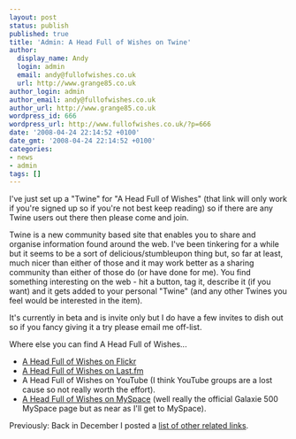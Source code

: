 ```yaml
---
layout: post
status: publish
published: true
title: 'Admin: A Head Full of Wishes on Twine'
author:
  display_name: Andy
  login: admin
  email: andy@fullofwishes.co.uk
  url: http://www.grange85.co.uk
author_login: admin
author_email: andy@fullofwishes.co.uk
author_url: http://www.grange85.co.uk
wordpress_id: 666
wordpress_url: http://www.fullofwishes.co.uk/?p=666
date: '2008-04-24 22:14:52 +0100'
date_gmt: '2008-04-24 22:14:52 +0100'
categories:
- news
- admin
tags: []
---
```

<p>I've just set up a <span class="removed_link" title="http://www.twine.com/twine/a-head-full-of-wishes">"Twine" for "A Head Full of Wishes"</span> (that link will only work if you're signed up so if you're not best keep reading) so if there are any Twine users out there then please come and join.</p>
<p><span class="removed_link" title="http://www.twine.com">Twine</span> is a new community based site that enables you to share and organise information found around the web. I've been tinkering for a while but it seems to be a sort of delicious/stumbleupon thing but, so far at least, much nicer than either of those and it may work better as a sharing community than either of those do (or have done for me). You find something interesting on the web - hit a button, tag it, describe it (if you want) and it gets added to your personal "Twine" (and any other Twines you feel would be interested in the item).</p>
<p>It's currently in beta and is invite only but I do have a few invites to dish out so if you fancy giving it a try please email me off-list.</p>
<p>Where else you can find A Head Full of Wishes...</p>
<ul>
<li><a href="http://flickr.com/groups/aheadfullofwishes/">A Head Full of Wishes on Flickr</a></li>
<li><a href="http://www.last.fm/group/A+Head+Full+of+Wishes">A Head Full of Wishes on Last.fm</a></li>
<li><span class="removed_link" title="http://youtube.com/group/fullofwishes">A Head Full of Wishes on YouTube</span> (I think YouTube groups are a lost cause so not really worth the effort).</li>
<li><a href="http://www.myspace.com/galaxie500official">A Head Full of Wishes on MySpace</a> (well really the official Galaxie 500 MySpace page but as near as I'll get to MySpace).</li>
</ul>
<p>Previously: Back in December I posted a <a href="/2007/12/13/what-else-is-out-there/">list of other related links</a>.</p>
